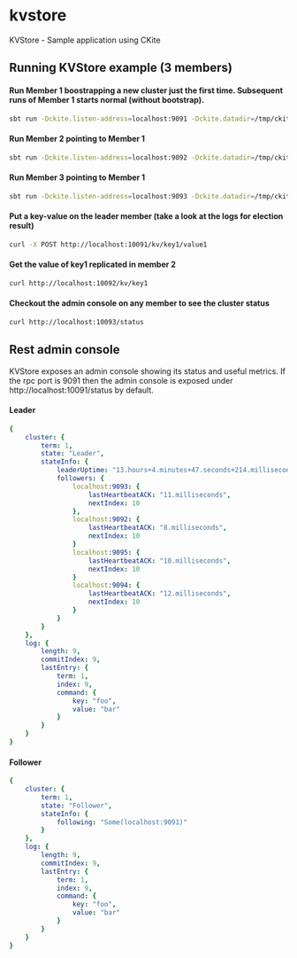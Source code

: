 kvstore
=======

KVStore - Sample application using CKite

## Running KVStore example (3 members)

#### Run Member 1 boostrapping a new cluster just the first time. Subsequent runs of Member 1 starts normal (without bootstrap).
```bash
sbt run -Dckite.listen-address=localhost:9091 -Dckite.datadir=/tmp/ckite/member1 -Dckite.bootstrap=true
```
#### Run Member 2 pointing to Member 1
```bash
sbt run -Dckite.listen-address=localhost:9092 -Dckite.datadir=/tmp/ckite/member2 -Dckite.members.0=localhost:9091
```
#### Run Member 3 pointing to Member 1
```bash
sbt run -Dckite.listen-address=localhost:9093 -Dckite.datadir=/tmp/ckite/member3 -Dckite.members.0=localhost:9091
```
#### Put a key-value on the leader member (take a look at the logs for election result)
```bash
curl -X POST http://localhost:10091/kv/key1/value1
```
#### Get the value of key1 replicated in member 2 
```bash
curl http://localhost:10092/kv/key1
```
#### Checkout the admin console on any member to see the cluster status
```bash
curl http://localhost:10093/status
```


## Rest admin console

KVStore exposes an admin console showing its status and useful metrics. If the rpc port is 9091 then the admin console is exposed under http://localhost:10091/status by default.

#### Leader

```yaml
{
	cluster: {
		term: 1,
		state: "Leader",
		stateInfo: {
			leaderUptime: "13.hours+4.minutes+47.seconds+214.milliseconds",
			followers: {
				localhost:9093: {
					lastHeartbeatACK: "11.milliseconds",
					nextIndex: 10
				},
				localhost:9092: {
					lastHeartbeatACK: "8.milliseconds",
					nextIndex: 10
				}
				localhost:9095: {
					lastHeartbeatACK: "10.milliseconds",
					nextIndex: 10
				}
				localhost:9094: {
					lastHeartbeatACK: "12.milliseconds",
					nextIndex: 10
				}
			}
		}
	},
	log: {
		length: 9,
		commitIndex: 9,
		lastEntry: {
			term: 1,
			index: 9,
			command: {
				key: "foo",
				value: "bar"
			}
		}
	}
}
```

#### Follower
```yaml
{
	cluster: {
		term: 1,
		state: "Follower",
		stateInfo: {
			following: "Some(localhost:9091)"
		}
	},
	log: {
		length: 9,
		commitIndex: 9,
		lastEntry: {
			term: 1,
			index: 9,
			command: {
				key: "foo",
				value: "bar"
			}
		}
	}
}
```

